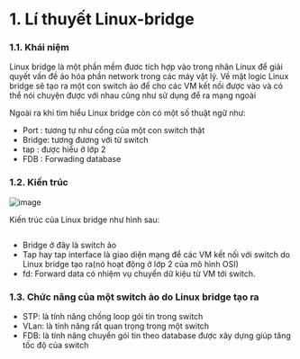 # 1. Lí thuyết Linux-bridge


### 1.1. Khái niệm
Linux bridge là một phần mềm đươc tích hợp vào trong nhân Linux để giải quyết vấn đề ảo hóa phần network trong các máy vật lý. Về mặt logic Linux bridge sẽ tạo ra một con switch ảo để cho các VM kết nối được vào và có thể nói chuyện được với nhau cũng như sử dụng để ra mạng ngoài

Ngoài ra khi tìm hiểu Linux bridge còn có một số thuật ngữ như:
- Port : tương tự như cổng của một con switch thật
- Bridge: tương đương với từ switch
- tap : được hiểu ở lớp 2
- FDB : Forwading database
<a name="kt"></a>
### 1.2. Kiến trúc



![image](https://user-images.githubusercontent.com/83824403/178925685-f35eb369-8aec-4f63-8ab2-a0a01d375814.png)



Kiến trúc của Linux bridge như hình sau:

<img class="image__pic js-image-pic" src="http://i.imgur.com/xob7ljQ.png" alt="" id="screenshot-image">

- Bridge ở đây là switch ảo
- Tap hay tap interface là giao diện mạng để các VM kết nối với switch do Linux bridge tạo ra(nó hoạt động ở lớp 2 của mô hình OSI)
- fd: Forward data có nhiệm vụ chuyển dữ kiệu từ VM tới switch.
<a name="tp"></a>


### 1.3. Chức năng của một switch ảo do Linux bridge tạo ra
- STP: là tính năng chống loop gói tin trong switch
- VLan: là tính năng rất quan trọng trong một switch
- FDB: là tính năng chuyển gói tin theo database được xây dựng giúp tăng tốc độ của switch

<a name="lab"></a>




